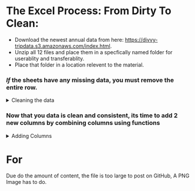 # The Excel Process: From Dirty To Clean:

* Download the newest annual data from here: https://divvy-tripdata.s3.amazonaws.com/index.html.
* Unzip all 12 files and place them in a specfically named folder for userablity and transferablity.
* Place that folder in a location relevent to the material.


### *If* the sheets have any missing data, you must remove the entire row.
<details>
<summary>Cleaning the data</summary>
<ol>
<li> I downloaded the most recent annual data from here: https://divvy-tripdata.s3.amazonaws.com/index.html. </li>
<li> I unzipped all 12 files and placed them in a specfically named folder for userablity and transferablity. </li>
<li> I placed that folder in a location I would remember that held relevence to the material.</li>
<li> I </li>



Xth I deleted all blank cells by selecting all fields (including column names) by clicking and dragging on all columns OR clicking the upmost upper left of the field section of the sheet. aka above the row 1 and to the left of column A.
  After selecting all fields I held down CTRL G: A Go To window popups > Select "Special" > Click "Blanks". This will take literal minutes to finish running. Once finished I scroll down until I see a highlight cell or chunk of cells, right click when hovered over a highlighted cell and choose "Delete" then choose "Entire row" (You may get a warning; hit OK) THis to will take actual minutes and you sheet may freeze, that's normal. Sadly, you must run all of these steps twice. 
 

</ol>
</details>  

### Now that you data is clean and consistent, its time to add 2 new columns by combining columns using functions
<details>
<summary>Adding Columns</summary>
</details>  

  
  
# For
Due do the amount of content, the file is too large to post on GitHub, A PNG Image has to do. 
